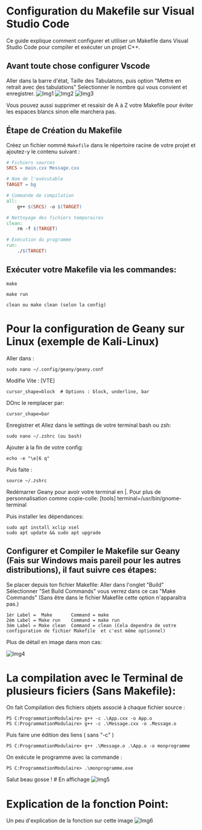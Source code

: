 # Configuration du Makefile sur Visual Studio Code

Ce guide explique comment configurer et utiliser un Makefile dans Visual Studio Code pour compiler et exécuter un projet C++.


## Avant toute chose configurer Vscode

Aller dans la barre d'état, Taille des Tabulatons, puis option "Mettre en retrait avec des tabulations"
Selectionner le nombre qui vous convient et enregistrer.
![Img1](img/Tab0.png)
![Img2](img/Tab1.png)
![Img3](img/Tab2.png)


Vous pouvez aussi supprimer et resaisir de A à Z votre Makefile pour éviter les espaces blancs sinon elle marchera pas.

## Étape de Création du Makefile

Créez un fichier nommé `Makefile` dans le répertoire racine de votre projet et ajoutez-y le contenu suivant :

```makefile
# Fichiers sources
SRCS = main.cxx Message.cxx

# Nom de l'exécutable
TARGET = bg

# Commande de compilation
all:
    g++ $(SRCS) -o $(TARGET)

# Nettoyage des fichiers temporaires
clean:
    rm -f $(TARGET)

# Exécution du programme
run:
    ./$(TARGET)

```
## Exécuter votre Makefile via les commandes:
```
make
```
```
make run
```
```
clean ou make clean (selon la config)
```

# Pour la configuration de Geany sur Linux (exemple de Kali-Linux)
Aller dans :
```
sudo nano ~/.config/geany/geany.conf
```
Modifie Vite :
[VTE]
```
cursor_shape=block  # Options : block, underline, bar
```
DOnc le remplacer par:
```
cursor_shape=bar
```
Enregistrer et Allez dans le settings de votre terminal bash ou zsh:
```
sudo nano ~/.zshrc (ou bash)
```
Ajouter à la fin de votre config:
```
echo -e "\e[6 q" 
```
Puis faite :
```
source ~/.zshrc
```

Redémarrer Geany pour avoir votre terminal en |.
Pour plus de personnalisation comme copie-colle:
[tools]
terminal=/usr/bin/gnome-terminal

Puis installer les dépendances:
```
sudo apt install xclip xsel
sudo apt update && sudo apt upgrade
```

## Configurer et Compiler le Makefile sur Geany (Fais sur Windows mais pareil pour les autres distributions), il faut suivre ces étapes: 
Se placer depuis ton fichier Makefile:
Aller dans l'onglet "Build"
Sélectionner "Set Build Commands" vous verrez dans ce cas "Make Commands" (Sans être dans le fichier Makefile cette option n'apparaîtra pas.)
```
1ér Label =  Make       Command = make
2ém Label = Make run    Command = make run
3ém Label = Make clean  Command = clean (Cela dependra de votre configuration de fichier Makefile  et c'est même optionnel)
```


Plus de détail en image dans mon cas:

![Img4](img/Tab3.png)

# La compilation avec le Terminal de plusieurs ficiers (Sans Makefile):
On fait Compilation des fichiers objets associé à chaque fichier source :
```
PS C:ProgrammationModulaire> g++ -c .\App.cxx -o App.o
PS C:ProgrammationModulaire> g++ -c .\Message.cxx -o .Message.o
```

Puis faire une édition des liens ( sans "-c" )
```
PS C:ProgrammationModulaire> g++ .\Message.o .\App.o -o monprogramme
```
On exécute le programme  avec la commande :
```
PS C:ProgrammationModulaire> .\monprogramme.exe
```
Salut beau gosse ! # En affichage
![Img5](img/Tab4.png)


# Explication de la fonction Point:
Un peu d'explication de la fonction sur cette image
![Img6](img/Tab5.png)
